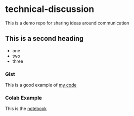 # technical-discussion
This is a demo repo for sharing ideas around communication


## This is a second heading

* one
* two
* three

### Gist

This is a good example of [my code](https://gist.github.com/idiyak/8b41a2558c77780232724d7e64578955)

### Colab Example

This is the [notebook](https://colab.research.google.com/drive/1Zod_s3mEJABxW2K7_5msArAR1wAcoFr_#scrollTo=QTyMlIiyaj1u)
